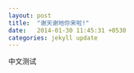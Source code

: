 ```yaml
---
layout: post
title:  "谢天谢地你来啦!"
date:   2014-01-30 11:45:31 +0530
categories: jekyll update
---
```

中文测试
